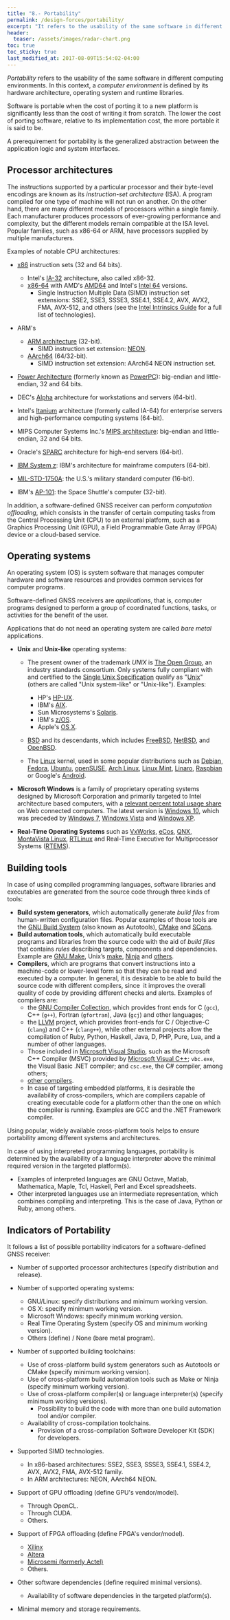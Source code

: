 ```yaml
---
title: "8.- Portability"
permalink: /design-forces/portability/
excerpt: "It refers to the usability of the same software in different environments."
header:
  teaser: /assets/images/radar-chart.png
toc: true
toc_sticky: true
last_modified_at: 2017-08-09T15:54:02-04:00
---
```


_Portability_  refers to the usability of the same software in different computing environments. In this context, a _computer environment_ is defined by its hardware architecture, operating system and runtime libraries.

Software is portable when the cost of porting it to a new platform is significantly less than the cost of writing it from scratch. The lower the cost of porting software, relative to its implementation cost, the more portable it is said to be.

A prerequirement for portability is the generalized abstraction between the application logic and system interfaces.


## Processor architectures

The instructions supported by a particular processor and their byte-level encodings
are known as its _instruction-set architecture_ (ISA). A program compiled for one
type of machine will not run on another. On the other hand, there are many different models of processors
within a single family. Each manufacturer produces processors of ever-growing performance and complexity,
but the different models remain compatible at the ISA level. Popular families, such as x86-64 or ARM, have processors supplied by multiple manufacturers.

Examples of notable CPU architectures:

* [x86](https://en.wikipedia.org/wiki/X86) instruction sets (32 and 64 bits).
  * Intel's [IA-32](https://en.wikipedia.org/wiki/IA-32) architecture, also called x86-32.
  * [x86-64](https://en.wikipedia.org/wiki/X86-64) with AMD's [AMD64](https://en.wikipedia.org/wiki/X86-64#AMD64) and Intel's [Intel 64](https://en.wikipedia.org/wiki/X86-64#Intel_64) versions.
    * Single Instruction Multiple Data (SIMD) instruction set extensions: SSE2, SSE3, SSSE3, SSE4.1, SSE4.2, AVX, AVX2, FMA, AVX-512, and others (see the [Intel Intrinsics Guide](https://software.intel.com/sites/landingpage/IntrinsicsGuide/) for a full list of technologies).

* ARM's
   * [ARM architecture](https://en.wikipedia.org/wiki/ARM_architecture) (32-bit).
     * SIMD instruction set extension: [NEON](https://www.arm.com/products/processors/technologies/neon.php).
   * [AArch64](https://en.wikipedia.org/wiki/ARM_architecture#64-bit) (64/32-bit).
     * SIMD instruction set extension: AArch64 NEON instruction set.

* [Power Architecture](https://en.wikipedia.org/wiki/Power_Architecture) (formerly known as [PowerPC](https://en.wikipedia.org/wiki/PowerPC)): big-endian and little-endian, 32 and 64 bits.

* DEC's [Alpha](https://en.wikipedia.org/wiki/DEC_Alpha) architecture for workstations and servers (64-bit).

* Intel's [Itanium](https://en.wikipedia.org/wiki/Itanium) architecture (formerly called IA-64) for enterprise servers and high-performance computing systems (64-bit).

* MIPS Computer Systems Inc.'s [MIPS architecture](https://en.wikipedia.org/wiki/MIPS_instruction_set): big-endian and little-endian, 32 and 64 bits.

* Oracle's [SPARC](https://en.wikipedia.org/wiki/SPARC) architecture for high-end servers (64-bit).

* [IBM System z](https://en.wikipedia.org/wiki/IBM_System_z): IBM's architecture for mainframe computers (64-bit).

* [MIL-STD-1750A](https://en.wikipedia.org/wiki/MIL-STD-1750A): the U.S.'s military standard computer (16-bit).

* IBM's [AP-101](https://en.wikipedia.org/wiki/IBM_AP-101): the Space Shuttle's computer (32-bit).

In addition, a software-defined GNSS receiver can perform _computation offloading_, which consists in the transfer of certain computing tasks from the Central Processing Unit (CPU) to an external platform, such as a Graphics Processing Unit (GPU), a Field Programmable Gate Array (FPGA) device or a cloud-based service.

## Operating systems

An operating system (OS) is system software that manages computer hardware and software resources and provides common services for computer programs.

Software-defined GNSS receivers are _applications_, that is, computer programs designed to perform a group of coordinated functions, tasks, or activities for the benefit of the user.

Applications that do not need an operating system are called _bare metal_ applications.

*  **Unix** and **Unix-like** operating systems:

   * The present owner of the trademark _UNIX_ is [The Open Group](https://www.opengroup.org/), an industry standards consortium. Only systems fully compliant with and certified to the [Single Unix Specification](https://en.wikipedia.org/wiki/Single_UNIX_Specification) qualify as "[Unix](https://en.wikipedia.org/wiki/Unix)" (others are called "Unix system-like" or "Unix-like"). Examples:
     * HP's [HP-UX](https://en.wikipedia.org/wiki/HP-UX).
     * IBM's [AIX](https://en.wikipedia.org/wiki/IBM_AIX).
     * Sun Microsystems's [Solaris](https://en.wikipedia.org/wiki/Solaris_(operating_system)).
     * IBM's [z/OS](https://en.wikipedia.org/wiki/Z/OS).
     * Apple's [OS X](https://en.wikipedia.org/wiki/OS_X).

   * [BSD](https://en.wikipedia.org/wiki/Berkeley_Software_Distribution) and its descendants, which includes [FreeBSD](https://en.wikipedia.org/wiki/FreeBSD), [NetBSD](https://en.wikipedia.org/wiki/NetBSD), and [OpenBSD](https://en.wikipedia.org/wiki/OpenBSD).

   * The [Linux](https://en.wikipedia.org/wiki/Linux) kernel, used in some popular distributions such as [Debian](https://www.debian.org/), [Fedora](https://getfedora.org/), [Ubuntu](https://www.ubuntu.com/), [openSUSE](https://www.opensuse.org/), [Arch Linux](https://www.archlinux.org/), [Linux Mint](https://www.linuxmint.com/), [Linaro](https://en.wikipedia.org/wiki/Linaro), [Raspbian](https://www.raspbian.org/) or Google's [Android](https://www.android.com/).

*  **Microsoft Windows** is a family of proprietary operating systems designed by Microsoft Corporation and primarily targeted to Intel architecture based computers, with a [relevant percent total usage share](https://en.wikipedia.org/wiki/Usage_share_of_operating_systems) on Web connected computers. The latest version is [Windows 10](https://en.wikipedia.org/wiki/Windows_10), which was preceded by [Windows 7](https://en.wikipedia.org/wiki/Windows_7), [Windows Vista](https://en.wikipedia.org/wiki/Windows_Vista) and [Windows XP](https://en.wikipedia.org/wiki/Windows_XP).

* **Real-Time Operating Systems** such as [VxWorks](https://windriver.com/products/vxworks/), [eCos](http://ecos.sourceware.org/), [QNX](https://blackberry.qnx.com/), [MontaVista Linux](https://www.mvista.com/), [RTLinux](https://www.rtlinux.org/) and Real-Time Executive for Multiprocessor Systems ([RTEMS](https://www.rtems.org/)).



## Building tools

In case of using compiled programming languages, software libraries and executables are generated from the source code through three kinds of tools:

  * **Build system generators**, which automatically generate _build files_ from human-written configuration files. Popular examples of those tools are the [GNU Build System](https://en.wikipedia.org/wiki/GNU_Build_System) (also known as Autotools), [CMake](https://cmake.org) and [SCons](https://scons.org).
  * **Build automation tools**, which automatically build executable programs and libraries from the source code with the aid of _build files_ that contains _rules_ describing targets, components and dependencies. Example are [GNU Make](https://www.gnu.org/software/make/), Unix’s [make](https://pubs.opengroup.org/onlinepubs/9699919799/utilities/make.html), [Ninja](https://ninja-build.org) and [others](https://en.wikipedia.org/wiki/List_of_build_automation_software).     
  * **Compilers**, which are programs that convert instructions into a machine-code or lower-level form so that they can be read and executed by a computer. In general, it is desirable to be able to build the source code with different compilers, since  it improves the overall quality of code by providing different checks and alerts. Examples of compilers are:
    * the [GNU Compiler Collection](https://gcc.gnu.org), which provides front ends for C (`gcc`), C++ (`g++`), Fortran (`gfortran`), Java (`gcj`) and other languages;
    * the [LLVM](https://llvm.org) project, which provides front-ends for C / Objective-C (`clang`) and C++ (`clang++`), while other external projects allow the compilation of Ruby, Python, Haskell, Java, D, PHP, Pure, Lua, and a number of other languages.
    * Those included in [Microsoft Visual Studio](https://www.visualstudio.com/), such as the Microsoft C++ Compiler (MSVC) provided by [Microsoft Visual C++](https://en.wikipedia.org/wiki/Microsoft_Visual_C%2B%2B); `vbc.exe`, the Visual Basic .NET compiler; and `csc.exe`, the C# compiler, among others;
    * [other compilers](https://en.wikipedia.org/wiki/List_of_compilers).
    * In case of targeting embedded platforms, it is desirable the availability of cross-compilers, which are compilers capable of creating executable code for a platform other than the one on which the compiler is running. Examples are GCC and the .NET Framework compiler.

Using popular, widely available cross-platform tools helps to ensure portability among different systems and architectures.

In case of using interpreted programming languages, portability is determined by the availability of a language interpreter above the minimal required version in the targeted platform(s).
   * Examples of interpreted languages are GNU Octave, Matlab, Mathematica, Maple, Tcl, Haskell, Perl and Excel spreadsheets.
   * Other interpreted languages use an intermediate representation, which combines compiling and interpreting. This is the case of Java, Python or Ruby, among others.



## Indicators of Portability

It follows a list of possible portability indicators for a software-defined GNSS receiver:

* Number of supported processor architectures (specify distribution and release).

* Number of supported operating systems:
  - GNU/Linux: specify distributions and minimum working version.
  - OS X: specify minimum working version.
  - Microsoft Windows: specify minimum working version.
  - Real Time Operating System (specify OS and minimum working version).
  - Others (define) / None (bare metal program).

* Number of supported building toolchains:
  - Use of cross-platform build system generators such as Autotools or CMake (specify minimum working version).
  - Use of cross-platform build automation tools such as Make or Ninja (specify minimum working version).
  - Use of cross-platform compiler(s) or language interpreter(s) (specify minimum working versions).
    - Possibility to build the code with more than one build automation tool and/or compiler.
  - Availability of cross-compilation toolchains.
    - Provision of a cross-compilation Software Developer Kit (SDK) for developers.

* Supported SIMD technologies.
  - In x86-based architectures: SSE2, SSE3, SSSE3, SSE4.1, SSE4.2, AVX, AVX2, FMA, AVX-512 family.
  - In ARM architectures: NEON, AArch64 NEON.

* Support of GPU offloading (define GPU's vendor/model).
  - Through OpenCL.
  - Through CUDA.
  - Others.

* Support of FPGA offloading (define FPGA's vendor/model).
  - [Xilinx](https://www.xilinx.com/)
  - [Altera](https://www.altera.com/)
  - [Microsemi (formerly Actel)](https://www.microsemi.com/products/fpga-soc/fpga-and-soc)
  - Others.

* Other software dependencies (define required minimal versions).
  - Availability of software dependencies in the targeted platform(s).

* Minimal memory and storage requirements.
